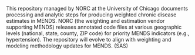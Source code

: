 This repository managed by NORC at the University of Chicago documents processing and analytic steps for producing weighted chronic disease estimates in MENDS.
NORC (the weighting and estimation vendor supporting MENDS) releases annotated code files at various geographic levels (national, state, county, ZIP code) for priority MENDS indicators (e.g., hypertension). 
The repository will evolve to align with weighting and modeling methodology updates for MENDS. (SAS)
